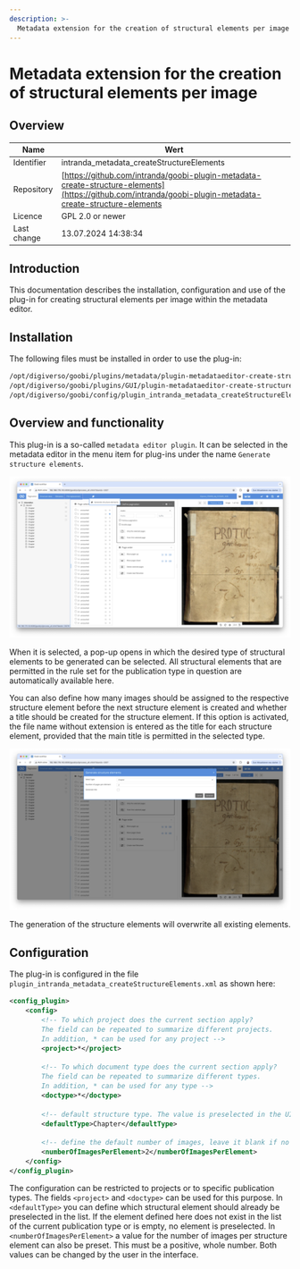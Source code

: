 ```yaml
---
description: >-
  Metadata extension for the creation of structural elements per image
---
```


# Metadata extension for the creation of structural elements per image

## Overview

Name                     | Wert
-------------------------|-----------
Identifier               | intranda_metadata_createStructureElements
Repository               | [https://github.com/intranda/goobi-plugin-metadata-create-structure-elements](https://github.com/intranda/goobi-plugin-metadata-create-structure-elements
Licence              | GPL 2.0 or newer 
Last change    | 13.07.2024 14:38:34


## Introduction
This documentation describes the installation, configuration and use of the plug-in for creating structural elements per image within the metadata editor.

## Installation
The following files must be installed in order to use the plug-in:

```bash
/opt/digiverso/goobi/plugins/metadata/plugin-metadataeditor-create-structure-elements-base.jar
/opt/digiverso/goobi/plugins/GUI/plugin-metadataeditor-create-structure-elements-gui.jar
/opt/digiverso/goobi/config/plugin_intranda_metadata_createStructureElements.xml
```


## Overview and functionality

This plug-in is a so-called `metadata editor plugin`. It can be selected in the metadata editor in the menu item for plug-ins under the name `Generate structure elements`.

![Open the plugin](images/goobi-plugin-metadata-create-structure-elements_screen_open_en.png)

When it is selected, a pop-up opens in which the desired type of structural elements to be generated can be selected. All structural elements that are permitted in the rule set for the publication type in question are automatically available here.

You can also define how many images should be assigned to the respective structure element before the next structure element is created and whether a title should be created for the structure element. If this option is activated, the file name without extension is entered as the title for each structure element, provided that the main title is permitted in the selected type.

![Popup](images/goobi-plugin-metadata-create-structure-elements_screen_popup_en.png)

The generation of the structure elements will overwrite all existing elements.

## Configuration
The plug-in is configured in the file `plugin_intranda_metadata_createStructureElements.xml` as shown here:

```xml
<config_plugin>
    <config>
        <!-- To which project does the current section apply? 
        The field can be repeated to summarize different projects. 
        In addition, * can be used for any project -->
        <project>*</project>

        <!-- To which document type does the current section apply? 
        The field can be repeated to summarize different types. 
        In addition, * can be used for any type -->
        <doctype>*</doctype>

        <!-- default structure type. The value is preselected in the UI. Leave it blank if no preselection is needed -->
        <defaultType>Chapter</defaultType>

        <!-- define the default number of images, leave it blank if no default value is needed -->
        <numberOfImagesPerElement>2</numberOfImagesPerElement>
    </config>
</config_plugin>

```

The configuration can be restricted to projects or to specific publication types. The fields `<project>` and `<doctype>` can be used for this purpose. In `<defaultType>` you can define which structural element should already be preselected in the list. If the element defined here does not exist in the list of the current publication type or is empty, no element is preselected.
In `<numberOfImagesPerElement>` a value for the number of images per structure element can also be preset. This must be a positive, whole number. Both values can be changed by the user in the interface.